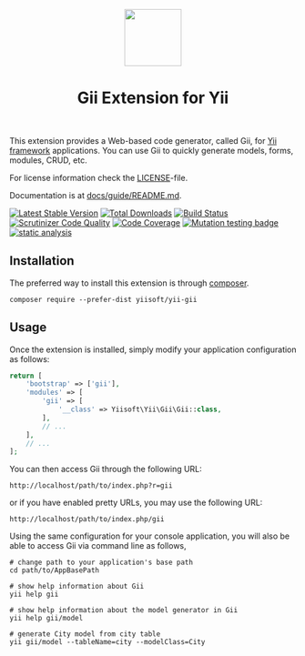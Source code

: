 <p align="center">
    <a href="https://github.com/yiisoft" target="_blank">
        <img src="https://avatars0.githubusercontent.com/u/993323" height="100px">
    </a>
    <h1 align="center">Gii Extension for Yii</h1>
    <br>
</p>

This extension provides a Web-based code generator, called Gii, for [Yii framework](http://www.yiiframework.com) applications.
You can use Gii to quickly generate models, forms, modules, CRUD, etc.

For license information check the [LICENSE](LICENSE.md)-file.

Documentation is at [docs/guide/README.md](docs/guide/README.md).

[![Latest Stable Version](https://poser.pugx.org/yiisoft/yii-gii/v/stable.png)](https://packagist.org/packages/yiisoft/yii-gii)
[![Total Downloads](https://poser.pugx.org/yiisoft/yii-gii/downloads.png)](https://packagist.org/packages/yiisoft/yii-gii)
[![Build Status](https://github.com/yiisoft/yii-gii/workflows/build/badge.svg)](https://github.com/yiisoft/yii-gii/actions?query=workflow%3Abuild)
[![Scrutinizer Code Quality](https://scrutinizer-ci.com/g/yiisoft/yii-gii/badges/quality-score.png?b=master)](https://scrutinizer-ci.com/g/yiisoft/yii-gii/?branch=master)
[![Code Coverage](https://scrutinizer-ci.com/g/yiisoft/yii-gii/badges/coverage.png?b=master)](https://scrutinizer-ci.com/g/yiisoft/yii-gii/?branch=master)
[![Mutation testing badge](https://img.shields.io/endpoint?style=flat&url=https%3A%2F%2Fbadge-api.stryker-mutator.io%2Fgithub.com%2Fyiisoft%2Fyii-gii%2Fmaster)](https://dashboard.stryker-mutator.io/reports/github.com/yiisoft/yii-gii/master)
[![static analysis](https://github.com/yiisoft/yii-gii/workflows/static%20analysis/badge.svg)](https://github.com/yiisoft/yii-gii/actions?query=workflow%3A%22static+analysis%22)


Installation
------------

The preferred way to install this extension is through [composer](http://getcomposer.org/download/).

```
composer require --prefer-dist yiisoft/yii-gii
```

Usage
-----

Once the extension is installed, simply modify your application configuration as follows:

```php
return [
    'bootstrap' => ['gii'],
    'modules' => [
        'gii' => [
            '__class' => Yiisoft\Yii\Gii\Gii::class,
        ],
        // ...
    ],
    // ...
];
```

You can then access Gii through the following URL:

```
http://localhost/path/to/index.php?r=gii
```

or if you have enabled pretty URLs, you may use the following URL:

```
http://localhost/path/to/index.php/gii
```

Using the same configuration for your console application, you will also be able to access Gii via
command line as follows,

```
# change path to your application's base path
cd path/to/AppBasePath

# show help information about Gii
yii help gii

# show help information about the model generator in Gii
yii help gii/model

# generate City model from city table
yii gii/model --tableName=city --modelClass=City
```
